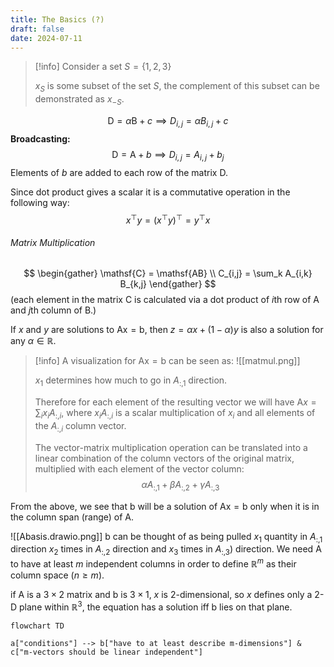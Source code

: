 ```yaml
---
title: The Basics (?)
draft: false
date: 2024-07-11
---
```

>[!info]
> Consider a set $S = \{ 1, 2, 3 \}$
> 
> $x_S$ is some subset of the set $S$, the complement of this subset can be demonstrated as $x_{-S}$.  


$$\mathsf{D} = \alpha \mathsf{B} + c \implies D_{i,j} = \alpha B_{i,j} + c$$
**Broadcasting:** 
$$\mathsf{D} = \mathsf{A} + b \implies D_{i,j} = A_{i,j} + b_j$$ 
Elements of $b$ are added to each row of the matrix $\mathsf{D}$.

Since dot product gives a scalar it is a commutative operation in the following way:
$$x^\top y = (x^\top y)^\top = y^\top x$$
###### Matrix Multiplication

$$
\begin{gather}
\mathsf{C} = \mathsf{AB} \\
C_{i,j} = \sum_k A_{i,k} B_{k,j}
\end{gather}
$$
(each element in the matrix $\mathsf{C}$ is calculated via a dot product of $i$th row of $\mathsf{A}$ and $j$th column of $\mathsf{B}$.)

If $x$ and $y$ are solutions to $\mathsf{Ax} = \mathsf{b}$, then $z = \alpha x + (1 - \alpha)y$ is also a solution for any $\alpha \in \mathbb{R}$. 

>[!info]
>A visualization for $\mathsf{Ax} = \mathsf{b}$ can be seen as:
![[matmul.png]] 
>
>$x_1$ determines how much to go in $A_{:,1}$ direction. 
>
> Therefore for each element of the resulting vector we will have $\mathsf{A} x = \sum_i x_i A_{:,i}$, where $x_i A_{:,i}$ is a scalar multiplication of $x_i$ and all elements of the $A_{:,i}$ column vector. 
> 
> The vector-matrix multiplication operation can be translated into a linear combination of the column vectors of the original matrix, multiplied with each element of the vector column:
> $$
> \alpha A_{:,1} + \beta A_{:,2} + \gamma A_{:,3}
> $$


From the above, we see that $\mathsf{b}$ will be a solution of $\mathsf{Ax} = \mathsf{b}$ only when it is in the column span (range) of $\mathsf{A}$.

![[Abasis.drawio.png]]
$\mathsf{b}$ can be thought of as being pulled $x_1$ quantity in $A_{:,1}$ direction $x_2$ times in $A_{:,2}$ direction and $x_3$ times in $A_{:,3})$ direction. We need $\mathsf{A}$ to have at least $m$ independent columns in order to define $\mathbb{R}^m$ as their column space ($n \ge m$).

if $\mathsf{A}$ is a $3 \times 2$ matrix and $\mathsf{b}$ is $3 \times 1$, $x$ is 2-dimensional, so $x$ defines only a 2-D plane within $\mathbb{R}^3$, the equation has a solution iff $\mathsf{b}$ lies on that plane. 

```mermaid
flowchart TD

a["conditions"] --> b["have to at least describe m-dimensions"] & c["m-vectors should be linear independent"]

```

